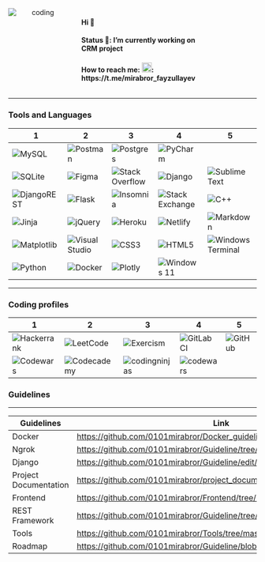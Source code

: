 <div width=100% style="display:grid; grid-template-columns: 0.5fr 0.5fr">
     <img  align="center" alt="coding" style=" text-align:center;" src="https://media.tenor.com/zn8iyusePtgAAAAC/joy.gif" />
    <div  style="text-align:left">
      <ul style="list-style:none;">
           <li><h4> Hi 👋</h4> </li>
            <li><h4> Status 🔭: I’m currently working on CRM project</h4></li>
            <li><h4> How to reach me: <img src="https://cdn.pixabay.com/photo/2020/10/17/13/21/telegram-5662082_1280.png" style="width:20px; height:20px;">:                           https://t.me/mirabror_fayzullayev</h4></li>
      </ul>
    </div>
</div>

<!--
<div width:100%>
<img width=50% align="center" alt="coding" style="width:500px; height:370px; text-align:center;" src="https://media.tenor.com/zn8iyusePtgAAAAC/joy.gif" />
<span width=50%>
### Hi 👋-->
<!-- ![Screenshot_1](https://user-images.githubusercontent.com/99737165/230455497-2d028d87-e9d9-4224-8ad0-48b892566759.png)
![Screenshot_3](https://user-images.githubusercontent.com/99737165/230455061-1b470e51-8112-4c7d-8c51-8b843ad2bffe.png)
![Screenshot_4](https://user-images.githubusercontent.com/99737165/230455449-c641877d-46b0-4683-a2a1-424eea41f4c8.png) -->
<!-- **0101mirabror/0101mirabror** is a ✨ _special_ ✨ repository because its `README.md` (this file) appears on your GitHub profile. -->
<!-- Here are some ideas to get you started: -->
<!--### Status 🔭: I’m currently working on CRM project-->
<!-- - 🌱 I’m currently learning Golang and it's frameworks
- 👯 I’m looking to collaborate on ...
- 🤔 I’m looking for help with ...
- 💬 Ask me about ... -->
<!-- ### How to reach me: tgrm!: `https://t.me/mirabror_fayzullayev`-->
<!-- - 😄 Pronouns: ...
- ⚡ Fun fact: ... -->
<!-- </span>
</div>-->
---
### Tools and Languages
|1|2|3|4|5|
|---------------------|------------|-------|-------|-----|
 | ![MySQL](https://img.shields.io/badge/mysql-%2300f.svg?style=for-the-badge&logo=mysql&logoColor=white) |![Postman](https://img.shields.io/badge/Postman-FF6C37?style=for-the-badge&logo=postman&logoColor=white)| ![Postgres](https://img.shields.io/badge/postgres-%23316192.svg?style=for-the-badge&logo=postgresql&logoColor=white)| ![PyCharm](https://img.shields.io/badge/pycharm-143?style=for-the-badge&logo=pycharm&logoColor=black&color=black&labelColor=green) |
|![SQLite](https://img.shields.io/badge/sqlite-%2307405e.svg?style=for-the-badge&logo=sqlite&logoColor=white) | ![Figma](https://img.shields.io/badge/figma-%23F24E1E.svg?style=for-the-badge&logo=figma&logoColor=white) | ![Stack Overflow](https://img.shields.io/badge/-Stackoverflow-FE7A16?style=for-the-badge&logo=stack-overflow&logoColor=white) | ![Django](https://img.shields.io/badge/django-%23092E20.svg?style=for-the-badge&logo=django&logoColor=white)| ![Sublime Text](https://img.shields.io/badge/sublime_text-%23575757.svg?style=for-the-badge&logo=sublime-text&logoColor=important) |
|![DjangoREST](https://img.shields.io/badge/DJANGO-REST-ff1709?style=for-the-badge&logo=django&logoColor=white&color=ff1709&labelColor=gray) | ![Flask](https://img.shields.io/badge/flask-%23000.svg?style=for-the-badge&logo=flask&logoColor=white) | ![Insomnia](https://img.shields.io/badge/Insomnia-black?style=for-the-badge&logo=insomnia&logoColor=5849BE) | ![Stack Exchange](https://img.shields.io/badge/StackExchange-%23ffffff.svg?style=for-the-badge&logo=StackExchange&logoColor=white)| ![C++](https://img.shields.io/badge/c++-%2300599C.svg?style=for-the-badge&logo=c%2B%2B&logoColor=white) |
|![Jinja](https://img.shields.io/badge/jinja-white.svg?style=for-the-badge&logo=jinja&logoColor=black) | ![jQuery](https://img.shields.io/badge/jquery-%230769AD.svg?style=for-the-badge&logo=jquery&logoColor=white) | ![Heroku](https://img.shields.io/badge/heroku-%23430098.svg?style=for-the-badge&logo=heroku&logoColor=white) | ![Netlify](https://img.shields.io/badge/netlify-%23000000.svg?style=for-the-badge&logo=netlify&logoColor=#00C7B7)|![Markdown](https://img.shields.io/badge/markdown-%23000000.svg?style=for-the-badge&logo=markdown&logoColor=white)|
|![Matplotlib](https://img.shields.io/badge/Matplotlib-%23ffffff.svg?style=for-the-badge&logo=Matplotlib&logoColor=black) | ![Visual Studio](https://img.shields.io/badge/Visual%20Studio-5C2D91.svg?style=for-the-badge&logo=visual-studio&logoColor=white) | ![CSS3](https://img.shields.io/badge/css3-%231572B6.svg?style=for-the-badge&logo=css3&logoColor=white) | ![HTML5](https://img.shields.io/badge/html5-%23E34F26.svg?style=for-the-badge&logo=html5&logoColor=white)| ![Windows Terminal](https://img.shields.io/badge/Windows%20Terminal-%234D4D4D.svg?style=for-the-badge&logo=windows-terminal&logoColor=white) |
| ![Python](https://img.shields.io/badge/python-3670A0?style=for-the-badge&logo=python&logoColor=ffdd54) | ![Docker](https://img.shields.io/badge/docker-%230db7ed.svg?style=for-the-badge&logo=docker&logoColor=white) | ![Plotly](https://img.shields.io/badge/Plotly-%233F4F75.svg?style=for-the-badge&logo=plotly&logoColor=white)| ![Windows 11](https://img.shields.io/badge/Windows%2011-%230079d5.svg?style=for-the-badge&logo=Windows%2011&logoColor=white) |


---
### Coding profiles
|1|2|3|4|5|
|---|---|---|---|---|
| ![Hackerrank](https://img.shields.io/badge/-Hackerrank-2EC866?style=for-the-badge&logo=HackerRank&logoColor=white) | ![LeetCode](https://img.shields.io/badge/LeetCode-000000?style=for-the-badge&logo=LeetCode&logoColor=#d16c06)|![Exercism](https://img.shields.io/badge/Exercism-009CAB?style=for-the-badge&logo=exercism&logoColor=white)|![GitLab CI](https://img.shields.io/badge/gitlab%20ci-%23181717.svg?style=for-the-badge&logo=gitlab&logoColor=white) |![GitHub](https://img.shields.io/badge/github-%23121011.svg?style=for-the-badge&logo=github&logoColor=white) |
|![Codewars](https://img.shields.io/badge/Codewars-B1361E?style=for-the-badge&logo=codewars&logoColor=grey)|![Codecademy](https://img.shields.io/badge/Codecademy-FFF0E5?style=for-the-badge&logo=codecademy&logoColor=1F243A)|![codingninjas](https://img.shields.io/badge/coding%20ninjas-DD6620?style=for-the-badge&logo=codingninjas&logoColor=white)|![codewars](https://www.codewars.com/users/Mirabror0158/badges/large?theme=light)|
<!--<a href="https://www.codewars.com/users/Mirabror0158"><img src ='https://img.shields.io/badge/Codewars-B1361E?style=for-the-badge&logo=codewars&logoColor=grey></a>
<a href="https://www.codewars.com/users/Mirabror0158"><img src ='https://www.codewars.com/users/Mirabror0158/badges/micro?theme=light'></a>-->

### Guidelines
---

|    Guidelines       |                     Link                                                 |
|---------------------|----------------------------------------------------------------          |
|      Docker         | https://github.com/0101mirabror/Docker_guideline/tree/master/dockerguide |
|        Ngrok           |  https://github.com/0101mirabror/Guideline/tree/master/ngrok |
|Django| https://github.com/0101mirabror/Guideline/edit/master/django|
|Project Documentation| https://github.com/0101mirabror/project_documentations/tree/master|
|Frontend|https://github.com/0101mirabror/Frontend/tree/master|
|REST Framework|https://github.com/0101mirabror/Guideline/tree/master/djangorestframework|
|Tools|https://github.com/0101mirabror/Tools/tree/master|
|Roadmap| https://github.com/0101mirabror/Guideline/blob/version1/roadmap.md|
<!-- https://media.tenor.com/zn8iyusePtgAAAAC/joy.gif
[!gif](https://media.tenor.com/zn8iyusePtgAAAAC/joy.gif)-->
